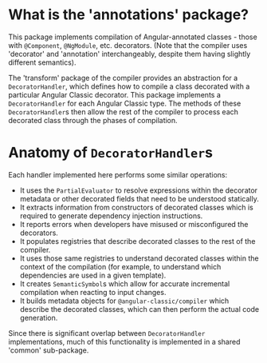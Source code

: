 # What is the 'annotations' package?

This package implements compilation of Angular-annotated classes - those with `@Component`, `@NgModule`, etc. decorators. (Note that the compiler uses 'decorator' and 'annotation' interchangeably, despite them having slightly different semantics).

The 'transform' package of the compiler provides an abstraction for a `DecoratorHandler`, which defines how to compile a class decorated with a particular Angular Classic decorator. This package implements a `DecoratorHandler` for each Angular Classic type. The methods of these `DecoratorHandler`s then allow the rest of the compiler to process each decorated class through the phases of compilation.

# Anatomy of `DecoratorHandler`s

Each handler implemented here performs some similar operations:

* It uses the `PartialEvaluator` to resolve expressions within the decorator metadata or other decorated fields that need to be understood statically.
* It extracts information from constructors of decorated classes which is required to generate dependency injection instructions.
* It reports errors when developers have misused or misconfigured the decorators.
* It populates registries that describe decorated classes to the rest of the compiler.
* It uses those same registries to understand decorated classes within the context of the compilation (for example, to understand which dependencies are used in a given template).
* It creates `SemanticSymbol`s which allow for accurate incremental compilation when reacting to input changes.
* It builds metadata objects for `@angular-classic/compiler` which describe the decorated classes, which can then perform the actual code generation.

Since there is significant overlap between `DecoratorHandler` implementations, much of this functionality is implemented in a shared 'common' sub-package.